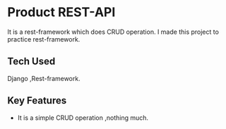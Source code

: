 # Product REST-API

It is a rest-framework which does CRUD operation. I made this project to practice rest-framework.

## Tech Used
Django ,Rest-framework.

## Key Features
* It is a simple CRUD operation ,nothing much.
